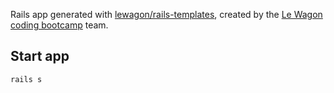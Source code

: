 Rails app generated with [lewagon/rails-templates](https://github.com/lewagon/rails-templates), created by the [Le Wagon coding bootcamp](https://www.lewagon.com) team.

## Start app 
``
rails s
``
